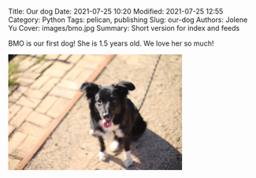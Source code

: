 Title: Our dog
Date: 2021-07-25 10:20
Modified: 2021-07-25 12:55
Category: Python
Tags: pelican, publishing
Slug: our-dog
Authors: Jolene Yu
Cover: images/bmo.jpg
Summary: Short version for index and feeds

BMO is our first dog! She is 1.5 years old. We love her so much!

<img alt="This one is just a literal element" src="../images/bmo.jpg" data-action="zoom" width="70%">